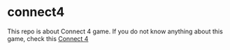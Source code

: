 # connect4

This repo is about Connect 4 game. If you do not know anything about this game, check this <a href="https://www.mathsisfun.com/games/connect4.html">Connect 4</a>
